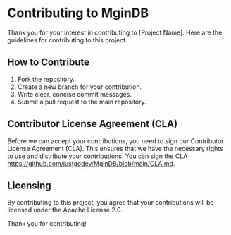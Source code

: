 # Contributing to MginDB

Thank you for your interest in contributing to [Project Name]. Here are the guidelines for contributing to this project.

## How to Contribute

1. Fork the repository.
2. Create a new branch for your contribution.
3. Write clear, concise commit messages.
4. Submit a pull request to the main repository.

## Contributor License Agreement (CLA)

Before we can accept your contributions, you need to sign our Contributor License Agreement (CLA). This ensures that we have the necessary rights to use and distribute your contributions. You can sign the CLA https://github.com/justgodev/MginDB/blob/main/CLA.md.

## Licensing

By contributing to this project, you agree that your contributions will be licensed under the Apache License 2.0.

Thank you for contributing!
